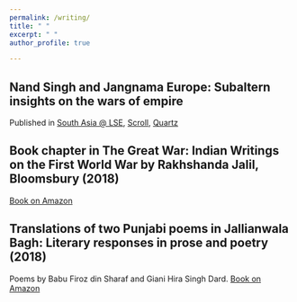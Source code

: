 ```yaml
---
permalink: /writing/
title: " "
excerpt: " "
author_profile: true

---
```


## Nand Singh and Jangnama Europe: Subaltern insights on the wars of empire
Published in [South Asia @ LSE](https://blogs.lse.ac.uk/southasia/2017/04/05/nand-singh-and-jangnamah-europe-subaltern-insights-on-the-wars-of-empire/),
        [Scroll](https://scroll.in/magazine/834046/death-holds-no-fear-for-us-a-sikh-soldiers-insights-into-the-horrors-of-world-war-i),
        [Quartz](https://qz.com/india/955222/glimpses-of-indias-colonial-wars-through-the-sikh-footsoldiers-poetry/)


## Book chapter in The Great War: Indian Writings on the First World War by Rakhshanda Jalil, Bloomsbury (2018)
[Book on Amazon](https://www.amazon.co.uk/The-Great-War/dp/9388271262)

## Translations of two Punjabi poems in Jallianwala Bagh: Literary responses in prose and poetry (2018)
Poems by Babu Firoz din Sharaf and Giani Hira Singh Dard. [Book on Amazon](https://www.amazon.co.uk/Jallianwala-Bagh-Literary-Responses-Poetry/dp/9386906929)

